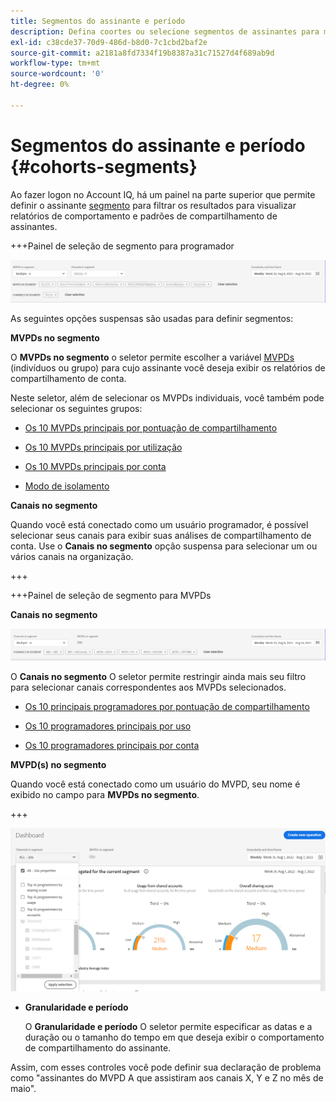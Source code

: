 ```yaml
---
title: Segmentos do assinante e período
description: Defina coortes ou selecione segmentos de assinantes para medir as possibilidades e os padrões de compartilhamento de conta dos visualizadores de canal para usar ferramentas gráficas e relatórios no Account IQ.
exl-id: c38cde37-70d9-486d-b8d0-7c1cbd2baf2e
source-git-commit: a2181a8fd7334f19b8387a31c71527d4f689ab9d
workflow-type: tm+mt
source-wordcount: '0'
ht-degree: 0%

---
```


# Segmentos do assinante e período {#cohorts-segments}

Ao fazer logon no Account IQ, há um painel na parte superior que permite definir o assinante [segmento](/help/AccountIQ/product-concepts.md#segment-segmet-def) para filtrar os resultados para visualizar relatórios de comportamento e padrões de compartilhamento de assinantes.



<!--![](assets/segment-timeframe-panel.png)-->

+++Painel de seleção de segmento para programador

![](assets/segment-panel-programmer.png)

<!--![](assets/filter-panel.png)-->

As seguintes opções suspensas são usadas para definir segmentos:

**MVPDs no segmento**

O **MVPDs no segmento** o seletor permite escolher a variável [MVPDs](/help/AccountIQ/product-concepts.md#mvpd-def) (indivíduos ou grupo) para cujo assinante você deseja exibir os relatórios de compartilhamento de conta.

Neste seletor, além de selecionar os MVPDs individuais, você também pode selecionar os seguintes grupos:
* [Os 10 MVPDs principais por pontuação de compartilhamento](/help/AccountIQ/product-concepts.md#top-mvpds-def)

* [Os 10 MVPDs principais por utilização](/help/AccountIQ/product-concepts.md#top-mvpds-def)

* [Os 10 MVPDs principais por conta](/help/AccountIQ/product-concepts.md#top-mvpds-def)

* [Modo de isolamento](/help/AccountIQ/isolation-mode.md)

**Canais no segmento**

Quando você está conectado como um usuário programador, é possível selecionar seus canais para exibir suas análises de compartilhamento de conta. Use o **Canais no segmento** opção suspensa para selecionar um ou vários canais na organização.

+++

+++Painel de seleção de segmento para MVPDs

**Canais no segmento**

![](assets/segment-panel-mvpd.png)

O **Canais no segmento** O seletor permite restringir ainda mais seu filtro para selecionar canais correspondentes aos MVPDs selecionados.

* [Os 10 principais programadores por pontuação de compartilhamento](/help/AccountIQ/product-concepts.md#top-mvpds-def)

* [Os 10 programadores principais por uso](/help/AccountIQ/product-concepts.md#top-mvpds-def)

* [Os 10 programadores principais por conta](/help/AccountIQ/product-concepts.md#top-mvpds-def)

**MVPD(s) no segmento**

Quando você está conectado como um usuário do MVPD, seu nome é exibido no campo para **MVPDs no segmento**.

+++




<!--For example, you can define your segment as the "subscribers of the MVPD A that watched the channels X, Y, and Z".-->

![](assets/segment-programmer-persona.png)

* **Granularidade e período**

   O **Granularidade e período** O seletor permite especificar as datas e a duração ou o tamanho do tempo em que deseja exibir o comportamento de compartilhamento do assinante.

Assim, com esses controles você pode definir sua declaração de problema como &quot;assinantes do MVPD A que assistiram aos canais X, Y e Z no mês de maio&quot;.

